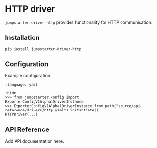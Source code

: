 # HTTP driver

`jumpstarter-driver-http` provides functionality for HTTP communication.

## Installation

```bash
pip install jumpstarter-driver-http
```

## Configuration

Example configuration:

```{literalinclude} http.yaml
:language: yaml
```

```{doctest}
:hide:
>>> from jumpstarter.config import ExporterConfigV1Alpha1DriverInstance
>>> ExporterConfigV1Alpha1DriverInstance.from_path("source/api-reference/drivers/http.yaml").instantiate()
HTTPDriver(...)
```

## API Reference

Add API documentation here.
